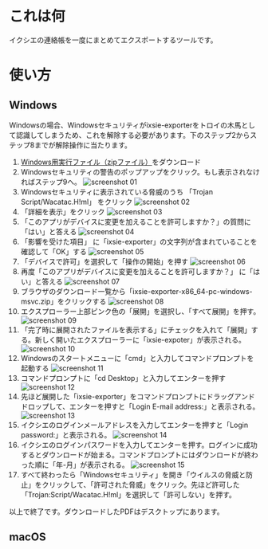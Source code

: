 # これは何

イクシエの連絡帳を一度にまとめてエクスポートするツールです。

# 使い方

## Windows

Windowsの場合、Windowsセキュリティがixsie-exporterをトロイの木馬として認識してしまうため、これを解除する必要があります。下のステップ2からステップ8までが解除操作に当たります。

1. [Windows用実行ファイル（zipファイル）](https://github.com/maoe/ixsie-exporter/releases/download/v0.1.0/ixsie-exporter-x86_64-pc-windows-msvc.zip)をダウンロード
2. Windowsセキュリティの警告のポップアップをクリック。もし表示されなければステップ9へ。
  ![screenshot 01](images/screenshot-01.png)
3. Windowsセキュリティに表示されている脅威のうち 「Trojan Script/Wacatac.H!ml」 をクリック
  ![screenshot 02](images/screenshot-02.png)
4. 「詳細を表示」をクリック
  ![screenshot 03](images/screenshot-03.png)
5. 「このアプリがデバイスに変更を加えることを許可しますか？」の質問に「はい」と答える
  ![screenshot 04](images/screenshot-04.png)
6. 「影響を受けた項目」 に「ixsie-exporter」の文字列が含まれていることを確認して「OK」する
  ![screenshot 05](images/screenshot-05.png)
7. 「デバイスで許可」を選択して「操作の開始」を押す
  ![screenshot 06](images/screenshot-06.png)
8. 再度「このアプリがデバイスに変更を加えることを許可しますか？」 に「はい」と答える
  ![screenshot 07](images/screenshot-07.png)
9. ブラウザのダウンロード一覧から「ixsie-exporter-x86_64-pc-windows-msvc.zip」をクリックする
  ![screenshot 08](images/screenshot-08.png)
10. エクスプローラー上部ピンク色の「展開」を選択し、「すべて展開」を押す。
  ![screenshot 09](images/screenshot-09.png)
11. 「完了時に展開されたファイルを表示する」にチェックを入れて「展開」する。新しく開いたエクスプローラーに「ixsie-expoter」が表示される。
  ![screenshot 10](images/screenshot-10.png)
12. Windowsのスタートメニューに「cmd」と入力してコマンドプロンプトを起動する
  ![screenshot 11](images/screenshot-11.png)
13. コマンドプロンプトに「cd Desktop」と入力してエンターを押す
  ![screenshot 12](images/screenshot-12.png)
14. 先ほど展開した「ixsie-exporter」をコマンドプロンプトにドラッグアンドドロップして、エンターを押すと「Login E-mail address:」と表示される。
  ![screenshot 13](images/screenshot-13.png)
15. イクシエのログインメールアドレスを入力してエンターを押すと「Login password:」と表示される。
  ![screenshot 14](images/screenshot-14.png)
16. イクシエのログインパスワードを入力してエンターを押す。ログインに成功するとダウンロードが始まる。コマンドプロンプトにはダウンロードが終わった順に「年-月」が表示される。
  ![screenshot 15](images/screenshot-15.png)
17. すべて終わったら「Windowsセキュリティ」を開き「ウイルスの脅威と防止」をクリックして、「許可された脅威」をクリック。先ほど許可した「Trojan:Script/Wacatac.H!ml」を選択して「許可しない」を押す。

以上で終了です。ダウンロードしたPDFはデスクトップにあります。

## macOS
